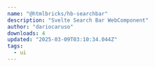 ```yaml
---
name: "@htmlbricks/hb-searchbar"
description: "Svelte Search Bar WebComponent"
author: "dariocaruso"
downloads: 4
updated: "2025-03-09T03:10:34.044Z"
tags: 
  - ui
---
```

